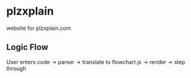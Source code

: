 plzxplain
=========

website for plzxplain.com

Logic Flow
----------

User enters code -> parser -> translate to flowchart.js -> render -> step through

